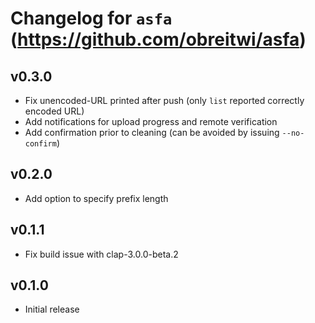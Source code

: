 
# Changelog for `asfa` (https://github.com/obreitwi/asfa)

## v0.3.0

* Fix unencoded-URL printed after push (only `list` reported correctly encoded URL)
* Add notifications for upload progress and remote verification
* Add confirmation prior to cleaning (can be avoided by issuing `--no-confirm`)

## v0.2.0

* Add option to specify prefix length

## v0.1.1

* Fix build issue with clap-3.0.0-beta.2

## v0.1.0

* Initial release

